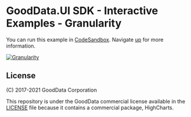 # GoodData.UI SDK - Interactive Examples - Granularity

You can run this example in [CodeSandbox](https://codesandbox.io/s/github/gooddata/gooddata-ui-examples/tree/master/example-granularity?file=/src/App/index.js). Navigate [up](https://github.com/gooddata/gooddata-ui-examples) for more information.

[![Granularity](/assets/example-localhost-granularity.png)](https://codesandbox.io/s/github/gooddata/gooddata-ui-examples/tree/master/example-granularity?file=/src/App/index.js)

## License

(C) 2017-2021 GoodData Corporation

This repository is under the GoodData commercial license available in the [LICENSE](LICENSE) file because it contains a commercial package, HighCharts.
